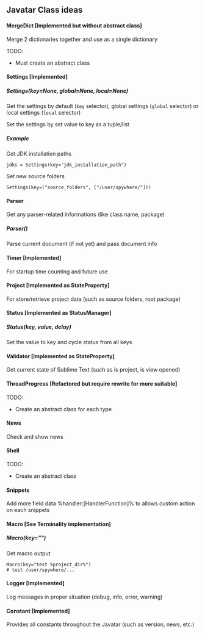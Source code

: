 ## Javatar Class ideas

#### MergeDict [Implemented but without abstract class]
Merge 2 dictionaries together and use as a single dictionary

TODO:

- Must create an abstract class

#### Settings [Implemented]
##### Settings(key=None, global=None, local=None)
Get the settings by default (`key` selector), global settings (`global` selector) or local settings (`local` selector)

Set the settings by set value to key as a tuple/list

##### Example

Get JDK installation paths

```
jdks = Settings(key="jdk_installation_path")
```

Set new source folders

```
Settings(key=("source_folders", ["/user/spywhere/"]))
```

#### Parser
Get any parser-related informations (like class name, package)

##### Parser()
Parse current document (if not yet) and pass document info

#### Timer [Implemented]
For startup time counting and future use

#### Project [Implemented as StateProperty]
For store/retrieve project data (such as source folders, root package)

#### Status [Implemented as StatusManager]
##### Status(key, value, delay)
Set the value to key and cycle status from all keys

#### Validator [Implemented as StateProperty]
Get current state of Sublime Text (such as is project, is view opened)

#### ThreadProgress [Refactored but require rewrite for more suitable]
TODO:

- Create an abstract class for each type

#### News
Check and show news

#### Shell
TODO:

- Create an abstract class

#### Snippets
Add more field data %handler:[HandlerFunction]% to allows custom action on each snippets

#### Macro [See Terminality implementation]
##### Macro(key="")
Get macro output

```
Macro(key="test %project_dir%")
# test /user/spywhere/...
```

#### Logger [Implemented]
Log messages in proper situation (debug, info, error, warning)

#### Constant [Implemented]
Provides all constants throughout the Javatar (such as version, news, etc.)
